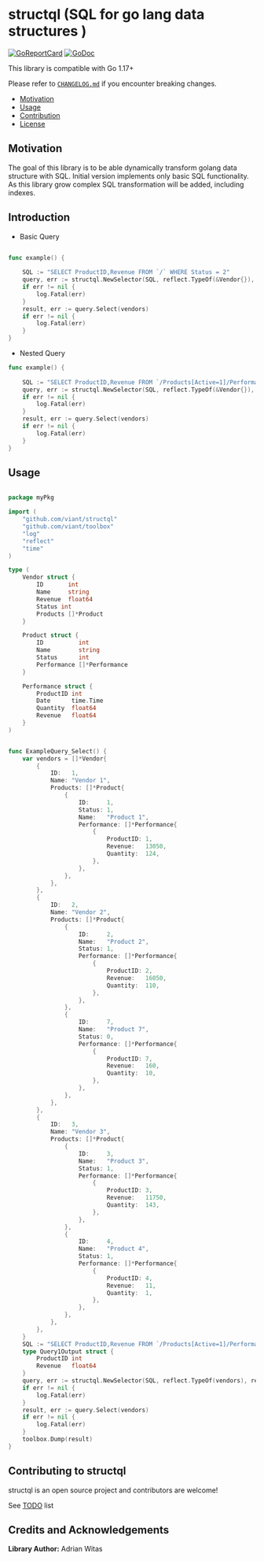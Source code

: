 # structql (SQL for go lang data structures )

[![GoReportCard](https://goreportcard.com/badge/github.com/viant/structql)](https://goreportcard.com/report/github.com/viant/structql)
[![GoDoc](https://godoc.org/github.com/viant/structql?status.svg)](https://godoc.org/github.com/viant/structql)

This library is compatible with Go 1.17+

Please refer to [`CHANGELOG.md`](CHANGELOG.md) if you encounter breaking changes.

- [Motivation](#motivation)
- [Usage](#usage)
- [Contribution](#contributing-to-structql)
- [License](#license)

## Motivation

The goal of this library is to be able dynamically transform golang data structure with SQL.
Initial version implements only basic SQL functionality. 
As this library grow complex SQL transformation will be added, including indexes.


## Introduction

- Basic Query

```go

func example() {
	
	SQL := "SELECT ProductID,Revenue FROM `/` WHERE Status = 2"
	query, err := structql.NewSelector(SQL, reflect.TypeOf(&Vendor{}), nil)
	if err != nil {
		log.Fatal(err)
	}
    result, err := query.Select(vendors)
    if err != nil {
        log.Fatal(err)
    }
}
```


- Nested Query

```go
func example() {
	
	SQL := "SELECT ProductID,Revenue FROM `/Products[Active=1]/Performance` WHERE Revenue > 100.0 "
	query, err := structql.NewSelector(SQL, reflect.TypeOf(&Vendor{}), nil)
	if err != nil {
		log.Fatal(err)
	}
    result, err := query.Select(vendors)
    if err != nil {
        log.Fatal(err)
    }
}
```



## Usage

```go

package myPkg

import (
	"github.com/viant/structql"
	"github.com/viant/toolbox"
	"log"
	"reflect"
	"time"
)

type (
	Vendor struct {
		ID       int
		Name     string
		Revenue  float64
		Status int
		Products []*Product
	}

	Product struct {
		ID          int
		Name        string
		Status      int
		Performance []*Performance
	}

	Performance struct {
		ProductID int
		Date      time.Time
		Quantity  float64
		Revenue   float64
	}
)


func ExampleQuery_Select() {
	var vendors = []*Vendor{
		{
			ID:   1,
			Name: "Vendor 1",
			Products: []*Product{
				{
					ID:     1,
					Status: 1,
					Name:   "Product 1",
					Performance: []*Performance{
						{
							ProductID: 1,
							Revenue:   13050,
							Quantity:  124,
						},
					},
				},
			},
		},
		{
			ID:   2,
			Name: "Vendor 2",
			Products: []*Product{
				{
					ID:     2,
					Name:   "Product 2",
					Status: 1,
					Performance: []*Performance{
						{
							ProductID: 2,
							Revenue:   16050,
							Quantity:  110,
						},
					},
				},
				{
					ID:     7,
					Name:   "Product 7",
					Status: 0,
					Performance: []*Performance{
						{
							ProductID: 7,
							Revenue:   160,
							Quantity:  10,
						},
					},
				},
			},
		},
		{
			ID:   3,
			Name: "Vendor 3",
			Products: []*Product{
				{
					ID:     3,
					Name:   "Product 3",
					Status: 1,
					Performance: []*Performance{
						{
							ProductID: 3,
							Revenue:   11750,
							Quantity:  143,
						},
					},
				},
				{
					ID:     4,
					Name:   "Product 4",
					Status: 1,
					Performance: []*Performance{
						{
							ProductID: 4,
							Revenue:   11,
							Quantity:  1,
						},
					},
				},
			},
		},
	}
	SQL := "SELECT ProductID,Revenue FROM `/Products[Active=1]/Performance` WHERE Revenue > 100.0 "
	type Query1Output struct {
		ProductID int
		Revenue   float64
	}
	query, err := structql.NewSelector(SQL, reflect.TypeOf(vendors), reflect.TypeOf(Query1Output{}))
	if err != nil {
		log.Fatal(err)
	}
	result, err := query.Select(vendors)
	if err != nil {
		log.Fatal(err)
	}
	toolbox.Dump(result)
}

```


## Contributing to structql

structql is an open source project and contributors are welcome!

See [TODO](TODO.md) list

## Credits and Acknowledgements

**Library Author:** Adrian Witas

